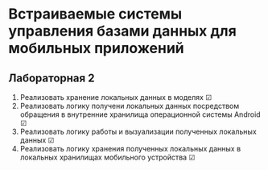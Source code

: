 # Встраиваемые системы управления базами данных для мобильных приложений
## Лабораторная 2
1. Реализовать хранение локальных данных в моделях ☑
2. Реализовать логику получени локальных данных посредством обращения в внутренние хранилища операционной системы Android ☑
3. Реализовать логику работы и вызуализации полученных локальных данных ☑
4. Реализовать логику хранения полученных локальных данных в локальных хранилищах мобильного устройства ☑
